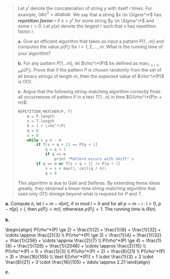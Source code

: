 > Let $y^i$ denote the concatenation of string $y$ with itself $i$ times. For example, $(\text{ab})^3 = \text{ababab}$. We say that a string $x \in \Sigma^\*$ has __*repetition factor*__ $r$ if $x = y ^ r$ for some string $y \in \Sigma^\*$ and some $r > 0$. Let $\rho(x)$ denote the largest $r$ such that $x$ has repetition factor $r$.
>
> **a.** Give an efficient algorithm that takes as input a pattern $P[1 \ldots m]$ and computes the value $\rho(P_i)$ for $i = 1, 2, \ldots, m$. What is the running time of your algorithm?
>
> **b.** For any pattern $P[1 \ldots m]$, let $\rho^\*(P)$ be defined as $\max_{1 \le i \le m} \rho(P_i)$. Prove that if the pattern $P$ is chosen randomly from the set of all binary strings of length $m$, then the expected value of $\rho^\*(P)$ is $O(1)$.
>
> **c.** Argue that the following string-matching algorithm correctly finds all occurrences of pattern $P$ in a text $T[1 \ldots n]$ in time $O(\rho^\*(P)n + m)$:
>
> ```cpp
> REPETITION_MATCHER(P, T)
>     m = P.length
>     n = T.length
>     k = 1 + \rho^*(P)
>     q = 0
>     s = 0
>     while s ≤ n - m
>         if T[s + q + 1] == P[q + 1]
>             q = q + 1
>             if q == m
>                 print "Pattern occurs with shift" s
>         if q == m or T[s + q + 1] != P[q + 1]
>             s = s + max(1, ceil(q / k))
>             q = 0
> ```
> This algorithm is due to Galil and Seiferas. By extending these ideas greatly, they obtained a linear-time string-matching algorithm that uses only $O(1)$ storage beyond what is required for $P$ and $T$.

**a.** Compute $\pi$, let $l = m - \pi[m]$, if $m ~\text{mod}~ l = 0$ and for all $p = m - i \cdot l > 0$, $p - \pi[p] = l$, then $\rho(P_i) = m / l$, otherwise $\rho(P_i) = 1$. The running time is $\Theta(n)$.

**b.** 

\begin{align}
P(\rho^\*(P) \ge 2) = \frac{1}{2} + \frac{1}{8} + \frac{1}{32} + \cdots \approx \frac{2}{3} \\\\
P(\rho^\*(P) \ge 3) = \frac{1}{4} + \frac{1}{32} + \frac{1}{256} + \cdots \approx \frac{2}{7} \\\\
P(\rho^\*(P) \ge 4) = \frac{1}{8} + \frac{1}{128} + \frac{1}{2048} + \cdots \approx \frac{2}{15} \\\\
  P(\rho^\*(P) = 1) = \frac{1}{3} \\\\
  P(\rho^\*(P) = 2) = \frac{8}{21} \\\\
  P(\rho^\*(P) = 3) = \frac{16}{105} \\\\
\text E[\rho^\*(P)] = 1 \cdot \frac{1}{3} + 2 \cdot \frac{8}{21} + 3 \cdot \frac{16}{105} + \ldots \approx 2.21
\end{align}

**c.**
